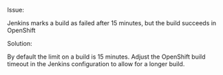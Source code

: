 Issue:

Jenkins marks a build as failed after 15 minutes, but the build succeeds in OpenShift	

Solution:

By default the limit on a build is 15 minutes. Adjust the OpenShift build timeout in the Jenkins configuration to allow for a longer build.

